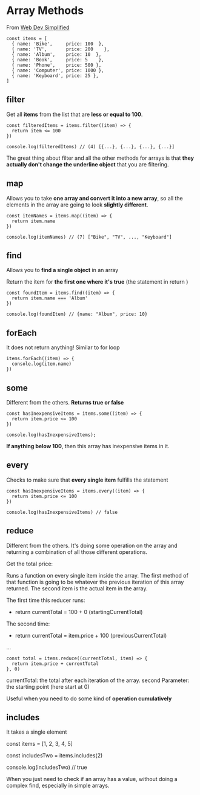 # Array Methods

From [Web Dev Simplified](https://www.youtube.com/watch?v=R8rmfD9Y5-c)

```
const items = [
  { name: 'Bike',     price: 100  },
  { name: 'TV',       price: 200    },
  { name: 'Album',    price: 10  },
  { name: 'Book',     price: 5    },
  { name: 'Phone',    price: 500 },
  { name: 'Computer', price: 1000 },
  { name: 'Keyboard', price: 25 },
]
```

## filter 

Get all **items** from the list that are **less or equal to 100**.

```
const filteredItems = items.filter((item) => {
  return item <= 100
})

console.log(filteredItems) // (4) [{...}, {...}, {...}, {...}]
```

The great thing about filter and all the other methods for arrays is that **they actually don't change the underline object** that you are filtering.


## map

Allows you to take **one array and convert it into a new array**, so all the elements in the array are going to look **slightly different**.

```
const itemNames = items.map((item) => {
  return item.name
})

console.log(itemNames) // (7) ["Bike", "TV", ..., "Keyboard"]
```

## find

Allows you to **find a single object** in an array

Return the item for **the first one where it's true** (the statement in return )

```
const foundItem = items.find((item) => {
  return item.name === 'Album'
})

console.log(foundItem) // {name: "Album", price: 10}
```

## forEach

It does not return anything! Similar to for loop

```
items.forEach((item) => {
  console.log(item.name)
})
```

## some

Different from the others. **Returns true or false**

```
const hasInexpensiveItems = items.some((item) => {
  return item.price <= 100
})

console.log(hasInexpensiveItems);
```

**If anything below 100**, then this array has inexpensive items in it.


## every 

Checks to make sure that **every single item** fulfills the statement

```
const hasInexpensiveItems = items.every((item) => {
  return item.price <= 100
})

console.log(hasInexpensiveItems) // false
```

## reduce

Different from the others. It's doing some operation on the array and returning a combination of all those different operations.

Get the total price:

Runs a function on every single item inside the array. The first method of that function is going to be whatever the previous iteration of this array returned. The second item is the actual item in the array.

The first time this reducer runs:
  * return currentTotal = 100 + 0 (startingCurrentTotal)

The second time:
  * return currentTotal = item.price + 100 (previousCurrentTotal)

...

```
const total = items.reduce((currentTotal, item) => {
  return item.price + currentTotal
}, 0)
```

currentTotal: the total after each iteration of the array.
second Parameter: the starting point (here start at 0)

Useful when you need to do some kind of **operation cumulatively** 


## includes

It takes a single element

const items = [1, 2, 3, 4, 5]

const includesTwo = items.includes(2)

console.log(includesTwo) // true

When you just need to check if an array has a value, without doing a complex find, especially in simple arrays.
